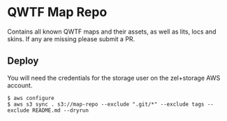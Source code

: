 # QWTF Map Repo

Contains all known QWTF maps and their assets, as well as lits, locs and skins. If any are missing please submit a PR.

## Deploy

You will need the credentials for the storage user on the zel+storage AWS account.

```
$ aws configure
$ aws s3 sync . s3://map-repo --exclude ".git/*" --exclude tags --exclude README.md --dryrun
```
